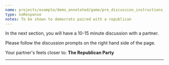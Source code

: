 ```yaml
---
name: projects/example/demo_annotated/game/pre_discussion_instructions_democrat.md
type: noResponse
notes: To be shown to democrats paired with a republican
---
```


In the next section, you will have a 10-15 minute discussion with a partner.

Please follow the discussion prompts on the right hand side of the page.

Your partner's feels closer to: **The Republican Party**

---
